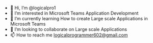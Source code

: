 - 👋 Hi, I’m @logicalpro1
- 👀 I’m interested in Microsoft Teams Application Development 
- 🌱 I’m currently learning How to create Large scale Applications in Microsoft Teams
- 💞️ I’m looking to collaborate on Large scale Applications
- 📫 How to reach me logicalprogrammer602@gmail.com

<!---
logicalpro1/logicalpro1 is a ✨ special ✨ repository because its `README.md` (this file) appears on your GitHub profile.
You can click the Preview link to take a look at your changes.
--->

